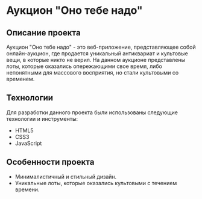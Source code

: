 # Аукцион "Оно тебе надо"

## Описание проекта
Аукцион "Оно тебе надо" - это веб-приложение, представляющее собой онлайн-аукцион, где продается уникальный антиквариат и культовые вещи, в которые никто не верил. На данном аукционе представлены лоты, которые оказались опережающими свое время, либо непонятными для массового восприятия, но стали культовыми со временем.

## Технологии
Для разработки данного проекта были использованы следующие технологии и инструменты:

- HTML5
- CSS3
- JavaScript


## Особенности проекта
- Минималистичный и стильный дизайн.
- Уникальные лоты, которые оказались культовыми с течением времени.
